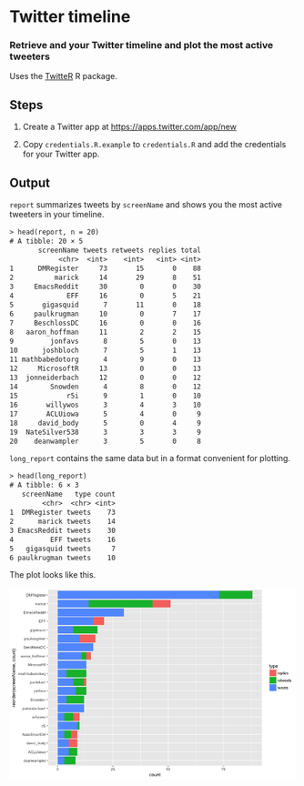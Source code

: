 # Twitter timeline

### Retrieve and your Twitter timeline and plot the most active tweeters

Uses the [TwitteR](https://cran.r-project.org/package=twitteR) R package.

## Steps

1. Create a Twitter app at https://apps.twitter.com/app/new

2. Copy `credentials.R.example` to `credentials.R` and add the credentials for your Twitter app.

## Output

`report` summarizes tweets by `screenName` and shows you the most active tweeters in your timeline.

```
> head(report, n = 20)
# A tibble: 20 × 5
       screenName tweets retweets replies total
            <chr>  <int>    <int>   <int> <int>
1      DMRegister     73       15       0    88
2          marick     14       29       8    51
3     EmacsReddit     30        0       0    30
4             EFF     16        0       5    21
5       gigasquid      7       11       0    18
6     paulkrugman     10        0       7    17
7     BeschlossDC     16        0       0    16
8   aaron_hoffman     11        2       2    15
9         jonfavs      8        5       0    13
10      joshbloch      7        5       1    13
11 mathbabedotorg      4        9       0    13
12     MicrosoftR     13        0       0    13
13  jonneiderbach     12        0       0    12
14        Snowden      4        8       0    12
15            r5i      9        1       0    10
16       willywos      3        4       3    10
17       ACLUiowa      5        4       0     9
18     david_body      5        0       4     9
19  NateSilver538      3        3       3     9
20    deanwampler      3        5       0     8
```

`long_report` contains the same data but in a format convenient for plotting.

```
> head(long_report)
# A tibble: 6 × 3
   screenName   type count
        <chr>  <chr> <int>
1  DMRegister tweets    73
2      marick tweets    14
3 EmacsReddit tweets    30
4         EFF tweets    16
5   gigasquid tweets     7
6 paulkrugman tweets    10
```

The plot looks like this.

![most active tweeters](images/most_active_tweeters.png)
